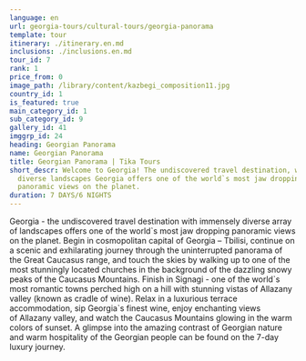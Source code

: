 ```yaml
---
language: en
url: georgia-tours/cultural-tours/georgia-panorama
template: tour
itinerary: ./itinerary.en.md
inclusions: ./inclusions.en.md
tour_id: 7
rank: 1
price_from: 0
image_path: /library/content/kazbegi_composition11.jpg
country_id: 1
is_featured: true
main_category_id: 1
sub_category_id: 9
gallery_id: 41
imggrp_id: 24
heading: Georgian Panorama
name: Georgian Panorama
title: Georgian Panorama | Tika Tours
short_descr: Welcome to Georgia! The undiscovered travel destination, with immensely
  diverse landscapes Georgia offers one of the world`s most jaw dropping
  panoramic views on the planet.
duration: 7 DAYS/6 NIGHTS
---
```

Georgia \- the undiscovered travel destination with immensely diverse array of landscapes
offers one of the world\`s most jaw dropping panoramic views on the planet. Begin
in cosmopolitan capital of Georgia – Tbilisi, continue on a scenic and exhilarating
journey through the uninterrupted panorama of the Great Caucasus range, and touch
the skies by walking up to one of the most stunningly located churches in the background
of the dazzling snowy peaks of the Caucasus Mountains. Finish in Signagi \- one
of the world\`s most romantic towns perched high on a hill with stunning vistas
of Allazany valley (known as cradle of wine).
Relax in a luxurious terrace accommodation, sip Georgia\`s finest wine, enjoy enchanting
views of Allazany valley, and watch the Caucasus Mountains glowing in the warm colors
of sunset. A glimpse into the amazing contrast of Georgian nature and warm hospitality
of the Georgian people can be found on the 7\-day luxury journey.
